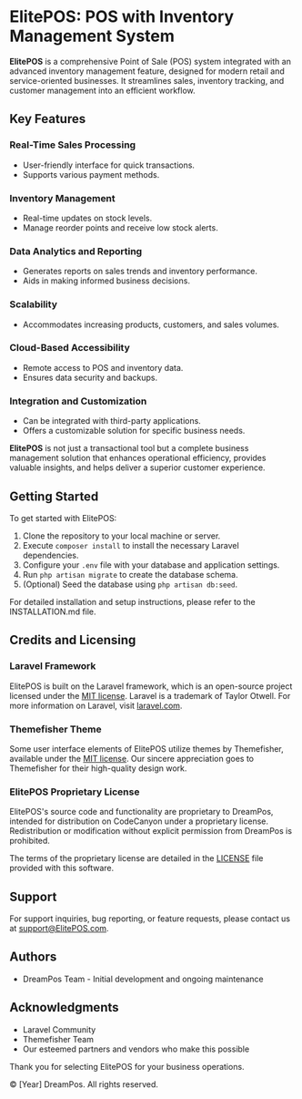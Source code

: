 

# ElitePOS: POS with Inventory Management System

**ElitePOS** is a comprehensive Point of Sale (POS) system integrated with an advanced inventory management feature, designed for modern retail and service-oriented businesses. It streamlines sales, inventory tracking, and customer management into an efficient workflow.

## Key Features

### Real-Time Sales Processing
- User-friendly interface for quick transactions.
- Supports various payment methods.

### Inventory Management
- Real-time updates on stock levels.
- Manage reorder points and receive low stock alerts.

### Data Analytics and Reporting
- Generates reports on sales trends and inventory performance.
- Aids in making informed business decisions.


### Scalability
- Accommodates increasing products, customers, and sales volumes.

### Cloud-Based Accessibility
- Remote access to POS and inventory data.
- Ensures data security and backups.

### Integration and Customization
- Can be integrated with third-party applications.
- Offers a customizable solution for specific business needs.

**ElitePOS** is not just a transactional tool but a complete business management solution that enhances operational efficiency, provides valuable insights, and helps deliver a superior customer experience.


## Getting Started

To get started with ElitePOS:

1. Clone the repository to your local machine or server.
2. Execute `composer install` to install the necessary Laravel dependencies.
3. Configure your `.env` file with your database and application settings.
4. Run `php artisan migrate` to create the database schema.
5. (Optional) Seed the database using `php artisan db:seed`.

For detailed installation and setup instructions, please refer to the INSTALLATION.md file.

## Credits and Licensing

### Laravel Framework

ElitePOS is built on the Laravel framework, which is an open-source project licensed under the [MIT license](LICENSE-Laravel). Laravel is a trademark of Taylor Otwell. For more information on Laravel, visit [laravel.com](https://laravel.com).

### Themefisher Theme

Some user interface elements of ElitePOS utilize themes by Themefisher, available under the [MIT license](LICENSE-Themefisher). Our sincere appreciation goes to Themefisher for their high-quality design work.

### ElitePOS Proprietary License

ElitePOS's source code and functionality are proprietary to DreamPos, intended for distribution on CodeCanyon under a proprietary license. Redistribution or modification without explicit permission from DreamPos is prohibited.

The terms of the proprietary license are detailed in the [LICENSE](LICENSE-DreamPos) file provided with this software.

## Support

For support inquiries, bug reporting, or feature requests, please contact us at support@ElitePOS.com.

## Authors

- DreamPos Team - Initial development and ongoing maintenance

## Acknowledgments

- Laravel Community
- Themefisher Team
- Our esteemed partners and vendors who make this possible

Thank you for selecting ElitePOS for your business operations.

© [Year] DreamPos. All rights reserved.
